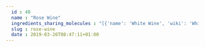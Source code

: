 ```yaml
---
  id : 40
  name : "Rose Wine"
  ingredients_sharing_molecules : "[{'name': 'White Wine', 'wiki': 'White_wine', 'id': 45, 'category': 'Beverage Alcoholic', 'common_molecules': [6549, 7997, 12232, 7590, 17100, 179, 985, 527, 3893, 222656, 8094, 7658, 6544, 62572, 1031, 6584, 31265, 8892, 637758, 612, 650, 8103, 180, 7797, 8129, 10882, 6054, 6560, 8908, 11747, 126, 61664, 12209, 22873, 62465, 10883, 5281168, 7341, 1550470, 10976, 379, 5366038, 6561, 18467, 10430, 6985, 31242, 8294, 753, 8051, 2969, 62453, 5275520, 7799, 16617, 7749, 10448, 1068, 338, 7800, 31251, 7342, 12756, 11552, 8635, 25611, 460, 3314, 12366, 3776, 31260, 7351, 20083, 7775, 11527, 5366074, 102550, 1549026, 638014, 7344, 998, 61171, 62900, 8091, 7361, 8158, 1183, 7302, 8914, 5366264, 957, 569214, 7945, 18827, 332, 999, 61592, 16220110, 11508, 6428929, 7362, 5363388, 13187, 7710, 7824, 12587, 643820, 135, 19310, 14228, 73750, 31276, 6590, 16255, 8038, 12327, 7501, 14296, 7795, 8655, 602, 12041, 8093, 7720, 1001, 12613, 7762, 11732, 12206, 31289, 7654]}, {'name': 'Red Wine', 'wiki': 'Red_wine', 'id': 39, 'category': 'Beverage Alcoholic', 'common_molecules': [6549, 7997, 12232, 7590, 17100, 179, 985, 527, 3893, 222656, 8094, 7658, 6544, 62572, 1031, 6584, 31265, 8892, 637758, 612, 650, 8103, 180, 7797, 8129, 10882, 6054, 6560, 8908, 11747, 126, 61664, 12209, 22873, 62465, 10883, 5281168, 7341, 1550470, 10976, 379, 5366038, 6561, 18467, 10430, 6985, 31242, 8294, 753, 8051, 2969, 62453, 5275520, 7799, 16617, 7749, 10448, 1068, 338, 7800, 31251, 7342, 12756, 11552, 8635, 460, 3314, 12366, 3776, 31260, 7351, 20083, 7775, 11527, 5366074, 102550, 1549026, 638014, 7344, 998, 61171, 62900, 8091, 7361, 8158, 1183, 7302, 8914, 5366264, 957, 569214, 7945, 18827, 332, 999, 61592, 16220110, 11508, 6428929, 7362, 5363388, 13187, 7710, 7824, 12587, 643820, 135, 19310, 14228, 73750, 31276, 6590, 16255, 8038, 12327, 7501, 14296, 7795, 8655, 602, 12041, 8093, 7720, 1001, 12613, 7762, 11732, 12206, 31289, 7654]}, {'name': 'Port Wine', 'wiki': 'Port_wine', 'id': 38, 'category': 'Beverage Alcoholic', 'common_molecules': [6549, 7997, 12232, 7590, 17100, 179, 985, 527, 3893, 222656, 8094, 7658, 6544, 62572, 1031, 6584, 31265, 8892, 637758, 612, 650, 8103, 180, 7797, 8129, 10882, 6054, 6560, 8908, 11747, 126, 61664, 12209, 22873, 62465, 10883, 5281168, 7341, 7302, 10976, 379, 5366038, 6561, 18467, 10430, 6985, 31242, 8294, 753, 8051, 2969, 5275520, 7799, 16617, 7749, 10448, 1068, 338, 7800, 31251, 7342, 12756, 11552, 8635, 460, 3314, 12366, 3776, 31260, 7351, 20083, 7775, 11527, 5366074, 102550, 1549026, 638014, 7344, 998, 62900, 8091, 7361, 8158, 1183, 1550470, 8914, 5366264, 957, 569214, 7945, 18827, 332, 999, 61592, 16220110, 11508, 6428929, 7362, 5363388, 13187, 7710, 7824, 12587, 643820, 135, 19310, 14228, 73750, 31276, 6590, 16255, 8038, 12327, 7501, 14296, 7795, 8655, 602, 12041, 8093, 7720, 1001, 7711, 12613, 7762, 11732, 12206, 31289, 7654]}, {'name': 'Sherry', 'wiki': 'Sherry', 'id': 42, 'category': 'Beverage Alcoholic', 'common_molecules': [6549, 7997, 12232, 7590, 17100, 179, 985, 527, 3893, 222656, 8094, 7658, 6544, 62572, 1031, 6584, 31265, 8892, 637758, 612, 650, 8103, 180, 7797, 8129, 10882, 6054, 6560, 8908, 11747, 126, 61664, 12209, 22873, 62465, 10883, 5281168, 7341, 7302, 10976, 379, 5366038, 6561, 18467, 10430, 6985, 31242, 8294, 753, 8051, 2969, 5275520, 7799, 16617, 7749, 10448, 1068, 338, 7800, 31251, 7342, 12756, 11552, 8635, 460, 3314, 12366, 3776, 31260, 7351, 20083, 7775, 11527, 5366074, 102550, 1549026, 638014, 7344, 998, 62900, 8091, 7361, 8158, 1183, 1550470, 8914, 5366264, 957, 569214, 7945, 18827, 332, 999, 61592, 16220110, 11508, 6428929, 7362, 5363388, 13187, 7710, 7824, 12587, 643820, 135, 19310, 14228, 73750, 31276, 6590, 16255, 8038, 12327, 7501, 14296, 7795, 8655, 602, 12041, 8093, 7720, 1001, 7711, 12613, 7762, 11732, 12206, 31289, 7654]}, {'name': 'Wine', 'wiki': 'Wine', 'id': 32, 'category': 'Beverage Alcoholic', 'common_molecules': [6549, 7997, 12232, 7590, 17100, 179, 985, 527, 3893, 222656, 8094, 7658, 6544, 62572, 1031, 6584, 31265, 8892, 637758, 612, 650, 8103, 180, 7797, 8129, 10882, 6054, 6560, 8908, 11747, 126, 61664, 12209, 22873, 62465, 10883, 5281168, 7341, 7302, 10976, 379, 5366038, 6561, 18467, 10430, 6985, 31242, 8294, 753, 8051, 2969, 5275520, 7799, 16617, 7749, 10448, 1068, 338, 7800, 31251, 7342, 12756, 11552, 8635, 460, 3314, 12366, 3776, 31260, 7351, 20083, 7775, 11527, 5366074, 102550, 1549026, 638014, 7344, 998, 62900, 8091, 7361, 8158, 1183, 1550470, 8914, 5366264, 957, 569214, 7945, 18827, 332, 999, 61592, 16220110, 11508, 6428929, 7362, 5363388, 13187, 7710, 7824, 12587, 643820, 135, 19310, 14228, 73750, 31276, 6590, 16255, 8038, 12327, 7501, 14296, 7795, 8655, 602, 12041, 8093, 7720, 1001, 12613, 7762, 11732, 12206, 31289, 7654]}]"
  slug : rose-wine
  date : 2019-03-26T08:47:11+01:00
---
```



